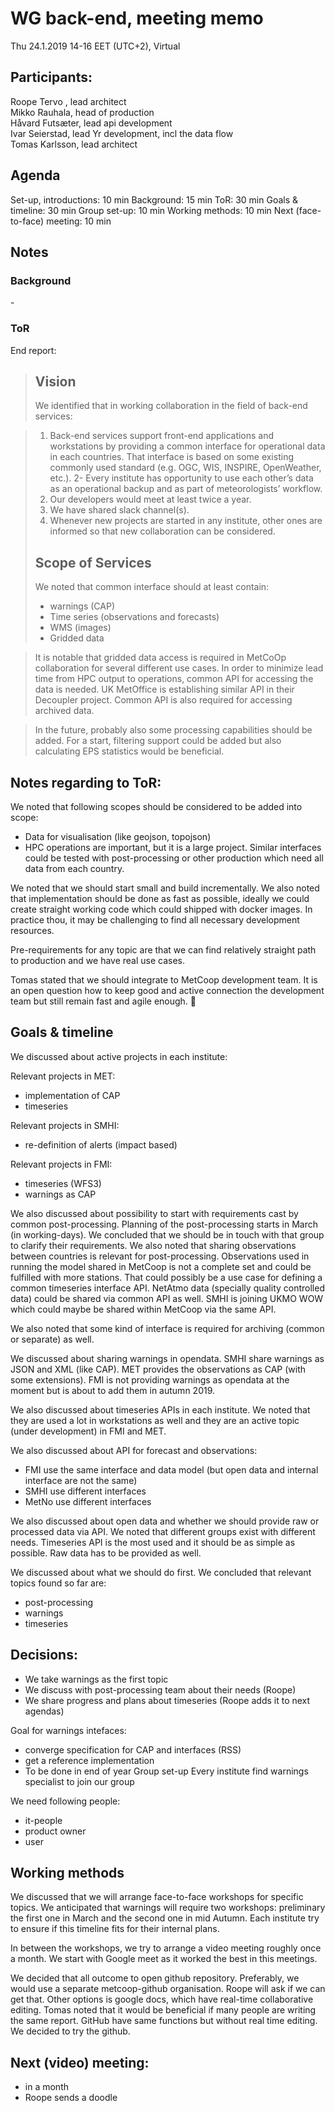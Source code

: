 # WG back-end, meeting memo
Thu 24.1.2019 14-16 EET (UTC+2), Virtual

## Participants:
Roope Tervo , lead architect<br>
Mikko Rauhala, head of production<br>
Håvard Futsæter, lead api development<br>
Ivar Seierstad, lead Yr development, incl the data flow<br>
Tomas Karlsson, lead architect<br>

## Agenda
Set-up, introductions: 10 min
Background: 15 min
ToR: 30 min
Goals & timeline: 30 min
Group set-up: 10 min
Working methods: 10 min
Next (face-to-face) meeting: 10 min

## Notes

### Background
\-

### ToR

End report:

> ## Vision
> We identified that in working collaboration in the field of back-end services:

> 1. Back-end services support front-end applications and workstations by providing a common interface for operational data in each countries. That interface is based on some existing commonly used standard (e.g. OGC, WIS, INSPIRE, OpenWeather, etc.).
> 2- Every institute has opportunity to use each other’s data as an operational backup and as part of meteorologists’ workflow.
> 3. Our developers would meet at least twice a year.
> 4. We have shared slack channel(s).
> 5. Whenever new projects are started in any institute, other ones are informed so that new collaboration can be considered.
> ## Scope of Services
> We noted that common interface should at least contain:
> * warnings (CAP)
> * Time series (observations and forecasts)
> * WMS (images)
> * Gridded data

> It is notable that gridded data access is required in MetCoOp collaboration for several different use cases. In order to minimize lead time from HPC output to operations, common API for accessing the data is needed. UK MetOffice is establishing similar API in their Decoupler project. Common API is also required for accessing archived data.

> In the future, probably also some processing capabilities should be added. For a start, filtering support could be added but also calculating EPS statistics would be beneficial.

## Notes regarding to ToR:

We noted that following scopes should be considered to be added into scope:
- Data for visualisation (like geojson, topojson)
- HPC operations are important, but it is a large project. Similar interfaces could be tested with post-processing or other production which need all data from each country.

We noted that we should start small and build incrementally. We also noted that implementation should be done as fast as possible, ideally we could create straight working code which could shipped with docker images. In practice thou, it may be challenging to find all necessary development resources.  

Pre-requirements for any topic are that we can find relatively straight path to production and we have real use cases.

Tomas stated that we should integrate to MetCoop development team. It is an open question how to keep good and active connection the development team but still remain fast and agile enough.

## Goals & timeline

We discussed about active projects in each institute:

Relevant projects in MET:
- implementation of CAP
- timeseries

Relevant projects in SMHI:
- re-definition of alerts (impact based)

Relevant projects in FMI:
- timeseries (WFS3)
- warnings as CAP

We also discussed about possibility to start with requirements cast by common post-processing. Planning of the post-processing starts in March (in working-days). We concluded that we should be in touch with that group to clarify their requirements. We also noted that sharing observations between countries is relevant for post-processing. Observations used in running the model shared in MetCoop is not a complete set and could be fulfilled with more stations. That could possibly be a use case for defining a common timeseries interface API. NetAtmo data (specially quality controlled data) could be shared via common API as well.  SMHI is joining UKMO WOW which could maybe be shared within MetCoop via the same API.

We also noted that some kind of interface is required for archiving (common or separate) as well.

We discussed about sharing warnings in opendata. SMHI share warnings as JSON and XML (like CAP). MET provides the observations as CAP (with some extensions). FMI is not providing warnings as opendata at the moment but is about to add them in autumn 2019.

We also discussed about timeseries APIs in each institute. We noted that they are used a lot in workstations as well and they are an active topic (under development) in FMI and MET.

We also discussed about API for forecast and observations:
- FMI use the same interface and data model (but open data and internal interface are not the same)
- SMHI use different interfaces
- MetNo use different interfaces

We also discussed about open data and whether we should provide raw or processed data via API. We noted that different groups exist with different needs. Timeseries API is the most used and it should be as simple as possible. Raw data has to be provided as well.


We discussed about what we should do first. We concluded that relevant topics found so far are:
- post-processing
- warnings
- timeseries

## Decisions:
- We take warnings as the first topic
- We discuss with post-processing team about their needs (Roope)
- We share progress and plans about timeseries (Roope adds it to next agendas)

Goal for warnings intefaces:
- converge specification for CAP and interfaces (RSS)
- get a reference implementation
- To be done in end of year
Group set-up
Every institute find warnings specialist to join our group

We need following people:
- it-people
- product owner
- user

## Working methods
We discussed that we will arrange face-to-face workshops for specific topics. We anticipated that warnings will require two workshops: preliminary the first one in March and the second one in mid Autumn. Each institute try to ensure if this timeline fits for their internal plans.

In between the workshops, we try to arrange a video meeting roughly once a month. We start with Google meet as it worked the best in this meetings.

We decided that all outcome to open github repository. Preferably, we would use a separate metcoop-github organisation. Roope will ask if we can get that. Other options is google docs, which have real-time collaborative editing. Tomas noted that it would be beneficial if many people are writing the same report. GitHub have same functions but without real time editing. We decided to try the github.

## Next (video) meeting:
- in a month
- Roope sends a doodle
